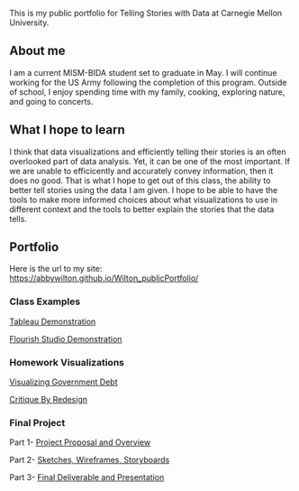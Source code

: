 This is my public portfolio for Telling Stories with Data at Carnegie Mellon University.

## About me
I am a current MISM-BIDA student set to graduate in May. I will continue working for the US Army following the completion of this program. Outside of school, I enjoy spending time with my family, cooking, exploring nature, and going to concerts.

## What I hope to learn 
I think that data visualizations and efficiently telling their stories is an often overlooked part of data analysis. Yet, it can be one of the most important. If we are unable to efficicently and accurately convey information, then it does no good. That is what I hope to get out of this class, the ability to better tell stories using the data I am given. I hope to be able to have the tools to make more informed choices about what visualizations to use in different context and the tools to better explain the stories that the data tells.

## Portfolio
Here is the url to my site: https://abbywilton.github.io/Wilton_publicPortfolio/

### Class Examples
[Tableau Demonstration](/tableauDemo.md)

[Flourish Studio Demonstration](/FlourishDemo.md)

### Homework Visualizations
[Visualizing Government Debt](/visualizingGovernmentDebt.md)

[Critique By Redesign](/redesignAssignment.md)

### Final Project
Part 1- [Project Proposal and Overview](/finalProjectP1.md)

Part 2- [Sketches, Wireframes, Storyboards](/finalProjectP2.md)

Part 3- [Final Deliverable and Presentation](/finalProjectP3.md)
